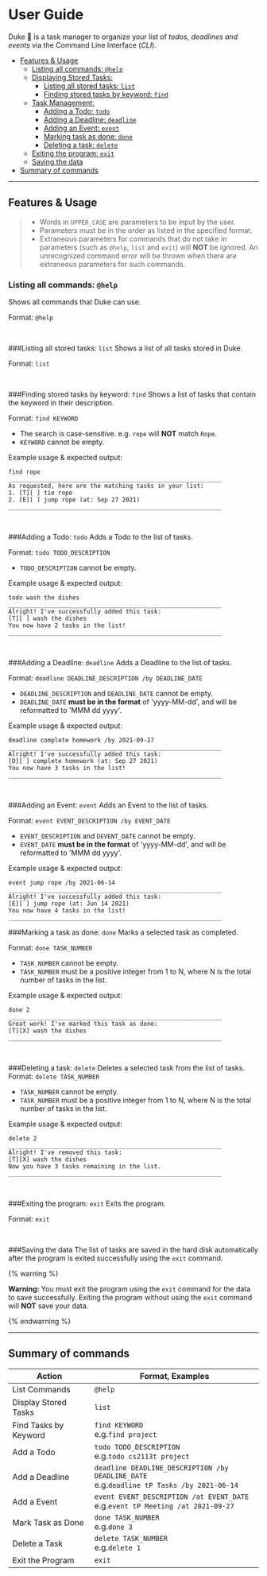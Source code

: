 # User Guide
Duke :robot: is a task manager to organize your list of *todos, deadlines and events* via 
the Command Line Interface (*CLI*).

- <ins>[Features & Usage](#featuresheader)</ins>
    - [Listing all commands: `@help`](#help)
    - <ins>[Displaying Stored Tasks:](#displayingheader)</ins>
        - [Listing all stored tasks: `list`](#list)
        - [Finding stored tasks by keyword: `find`](#find)
    - <ins>[Task Management:](#taskmanagementheader)</ins>
        - [Adding a Todo: `todo`](#todo)
        - [Adding a Deadline: `deadline`](#deadline)
        - [Adding an Event: `event`](#event)
        - [Marking task as done: `done`](#done)
        - [Deleting a task: `delete`](#delete)
    - [Exiting the program: `exit`](#exit)
    - [Saving the data](#save)
- [Summary of commands](#soc)

---
## Features & Usage <a name="featuresheader"></a>



<p class= "callout info"> 

> - Words in `UPPER_CASE` are parameters to be input by the user.
> - Parameters must be in the order as listed in the specified format.
> - Extraneous parameters for commands that do not take in parameters (such as `@help`,
    `list` and `exit`) will **NOT** be ignored. An unrecognized command error will be thrown
> when there are extraneous parameters for such commands. 

</p>

###  Listing all commands: <a name="help">`@help`</a>
Shows all commands that Duke can use.

Format: `@help`

<br/>

<a name="displayingheader"></a>
###Listing all stored tasks: <a name="list">`list`</a> 
Shows a list of all tasks stored in Duke.

Format: `list`

<br/>

###Finding stored tasks by keyword: <a name="find">`find`</a>
Shows a list of tasks that contain the keyword in their description.

Format: `find KEYWORD`
- The search is case-sensitive. e.g. `rope` will **NOT** match `Rope`.
- `KEYWORD` cannot be empty.

Example usage & expected output:
```
find rope
____________________________________________________________
As requested, here are the matching tasks in your list:
1. [T][ ] tie rope
2. [E][ ] jump rope (at: Sep 27 2021)
____________________________________________________________
```
<br/>

<a name="taskmanagementheader"></a>
###Adding a Todo: <a name="todo">`todo`</a>
Adds a Todo to the list of tasks.

Format: `todo TODO_DESCRIPTION`
- `TODO_DESCRIPTION` cannot be empty.

Example usage & expected output:
```
todo wash the dishes
____________________________________________________________
Alright! I've successfully added this task:
[T][ ] wash the dishes
You now have 2 tasks in the list!
____________________________________________________________
```

<br/>

###Adding a Deadline: <a name="deadline">`deadline`</a>
Adds a Deadline to the list of tasks.

Format: `deadline DEADLINE_DESCRIPTION /by DEADLINE_DATE`
- `DEADLINE_DESCRIPTION` and `DEADLINE_DATE` cannot be empty.
- `DEADLINE_DATE` **must be in the format** of 'yyyy-MM-dd', and will be reformatted
to 'MMM dd yyyy'.

Example usage & expected output:
```
deadline complete homework /by 2021-09-27
____________________________________________________________
Alright! I've successfully added this task:
[D][ ] complete homework (at: Sep 27 2021)
You now have 3 tasks in the list!
____________________________________________________________
```
<br/>

###Adding an Event: <a name="event">`event`</a>
Adds an Event to the list of tasks.

Format: `event EVENT_DESCRIPTION /by EVENT_DATE`
- `EVENT_DESCRIPTION` and `DEVENT_DATE` cannot be empty.
- `EVENT_DATE` **must be in the format** of 'yyyy-MM-dd', and will be reformatted
  to 'MMM dd yyyy'.

Example usage & expected output:
```
event jump rope /by 2021-06-14
____________________________________________________________
Alright! I've successfully added this task:
[E][ ] jump rope (at: Jun 14 2021)
You now have 4 tasks in the list!
____________________________________________________________
```

###Marking a task as done: <a name="done">`done`</a>
Marks a selected task as completed.

Format: `done TASK_NUMBER`
- `TASK_NUMBER` cannot be empty.
- `TASK_NUMBER` must be a positive integer from 1 to N, where N is the 
  total number of tasks in the list.

Example usage & expected output:
```
done 2
____________________________________________________________
Great work! I've marked this task as done:
[T][X] wash the dishes
____________________________________________________________
```
<br/>

###Deleting a task: <a name="delete">`delete`</a>
Deletes a selected task from the list of tasks.
Format: `delete TASK_NUMBER`
- `TASK_NUMBER` cannot be empty.
- `TASK_NUMBER` must be a positive integer from 1 to N, where N is the
  total number of tasks in the list.

Example usage & expected output:
```
delete 2
____________________________________________________________
Alright! I've removed this task:
[T][X] wash the dishes
Now you have 3 tasks remaining in the list.
____________________________________________________________
```

<br/>

###Exiting the program: <a name="exit">`exit`</a>
Exits the program.

Format: `exit`

<br/>

###Saving the data <a name="save"></a>
The list of tasks are saved in the hard disk automatically after the program is
exited successfully using the `exit` command.

{% warning %}

**Warning:** You must exit the program using the `exit` command for the data to save
successfully. Exiting the program without using the `exit` command will **NOT** save your data.

{% endwarning %}

---

## Summary of commands <a name="soc"></a>
| Action | Format, Examples |
| --- | --- |
| List Commands | `@help` |
| Display Stored Tasks | `list` |
| Find Tasks by Keyword | `find KEYWORD` <br /> e.g.`find project` |
| Add a Todo   | `todo TODO_DESCRIPTION` <br /> e.g.`todo cs2113t project` |
| Add a Deadline | `deadline DEADLINE_DESCRIPTION /by DEADLINE_DATE` <br /> e.g.`deadline tP Tasks /by 2021-06-14` |
| Add a Event | `event EVENT_DESCRIPTION /at EVENT_DATE` <br /> e.g.`event tP Meeting /at 2021-09-27` |
| Mark Task as Done | `done TASK_NUMBER` <br /> e.g.`done 3` |
| Delete a Task | `delete TASK_NUMBER` <br /> e.g.`delete 1` |
| Exit the Program | `exit` |
